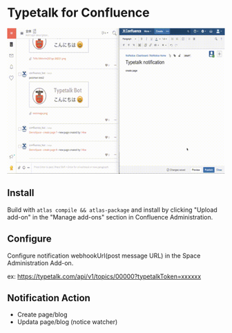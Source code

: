 # Typetalk for Confluence

![typetalk-for-confluence-demo](typetalk-for-confluence.mov.gif)

## Install

Build with `atlas compile && atlas-package` and install by clicking "Upload add-on" in the "Manage add-ons" section in Confluence Administration.

## Configure

Configure notification webhookUrl(post message URL) in the Space Administration Add-on.

ex: https://typetalk.com/api/v1/topics/00000?typetalkToken=xxxxxx

## Notification Action

* Create page/blog
* Updata page/blog (notice watcher)